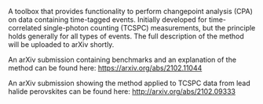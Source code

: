 A toolbox that provides functionality to perform changepoint analysis (CPA) on data containing time-tagged events. 
Initially developed for time-correlated single-photon counting (TCSPC) measurements, but the principle holds generally for all types of events. 
The full description of the method will be uploaded to arXiv shortly. 

An arXiv submission containing benchmarks and an explanation of the method can be found here: https://arxiv.org/abs/2102.11044

An arXiv submission showing the method applied to TCSPC data from lead halide perovskites can be found here: http://arxiv.org/abs/2102.09333
